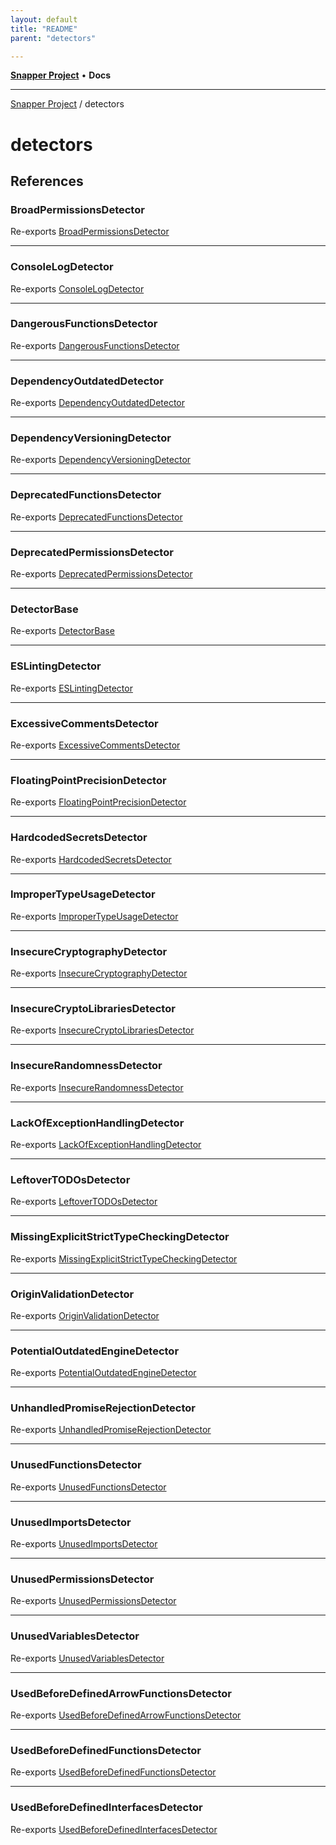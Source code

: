 ```yaml
---
layout: default
title: "README"
parent: "detectors"

---
```

[**Snapper Project**](../README.md) • **Docs**

***

[Snapper Project](../README.md) / detectors

# detectors

## References

### BroadPermissionsDetector

Re-exports [BroadPermissionsDetector](BroadPermissions/classes/BroadPermissionsDetector.md)

***

### ConsoleLogDetector

Re-exports [ConsoleLogDetector](ConsoleLog/classes/ConsoleLogDetector.md)

***

### DangerousFunctionsDetector

Re-exports [DangerousFunctionsDetector](DangerousFunctions/classes/DangerousFunctionsDetector.md)

***

### DependencyOutdatedDetector

Re-exports [DependencyOutdatedDetector](DependencyOutdated/classes/DependencyOutdatedDetector.md)

***

### DependencyVersioningDetector

Re-exports [DependencyVersioningDetector](DependencyVersioning/classes/DependencyVersioningDetector.md)

***

### DeprecatedFunctionsDetector

Re-exports [DeprecatedFunctionsDetector](DeprecatedFunctions/classes/DeprecatedFunctionsDetector.md)

***

### DeprecatedPermissionsDetector

Re-exports [DeprecatedPermissionsDetector](DeprecatedPermissions/classes/DeprecatedPermissionsDetector.md)

***

### DetectorBase

Re-exports [DetectorBase](DetectorBase/classes/DetectorBase.md)

***

### ESLintingDetector

Re-exports [ESLintingDetector](ESLinting/classes/ESLintingDetector.md)

***

### ExcessiveCommentsDetector

Re-exports [ExcessiveCommentsDetector](ExcessiveComments/classes/ExcessiveCommentsDetector.md)

***

### FloatingPointPrecisionDetector

Re-exports [FloatingPointPrecisionDetector](FloatingPointPrecision/classes/FloatingPointPrecisionDetector.md)

***

### HardcodedSecretsDetector

Re-exports [HardcodedSecretsDetector](HardcodedSecrets/classes/HardcodedSecretsDetector.md)

***

### ImproperTypeUsageDetector

Re-exports [ImproperTypeUsageDetector](ImproperTypeUsage/classes/ImproperTypeUsageDetector.md)

***

### InsecureCryptographyDetector

Re-exports [InsecureCryptographyDetector](InsecureCryptography/classes/InsecureCryptographyDetector.md)

***

### InsecureCryptoLibrariesDetector

Re-exports [InsecureCryptoLibrariesDetector](InsecureCryptoLibraries/classes/InsecureCryptoLibrariesDetector.md)

***

### InsecureRandomnessDetector

Re-exports [InsecureRandomnessDetector](InsecureRandomness/classes/InsecureRandomnessDetector.md)

***

### LackOfExceptionHandlingDetector

Re-exports [LackOfExceptionHandlingDetector](LackOfExceptionHandling/classes/LackOfExceptionHandlingDetector.md)

***

### LeftoverTODOsDetector

Re-exports [LeftoverTODOsDetector](LeftoverTODOs/classes/LeftoverTODOsDetector.md)

***

### MissingExplicitStrictTypeCheckingDetector

Re-exports [MissingExplicitStrictTypeCheckingDetector](MissingExplicitStrictTypeChecking/classes/MissingExplicitStrictTypeCheckingDetector.md)

***

### OriginValidationDetector

Re-exports [OriginValidationDetector](OriginValidation/classes/OriginValidationDetector.md)

***

### PotentialOutdatedEngineDetector

Re-exports [PotentialOutdatedEngineDetector](PotentialOutdatedEngine/classes/PotentialOutdatedEngineDetector.md)

***

### UnhandledPromiseRejectionDetector

Re-exports [UnhandledPromiseRejectionDetector](UnhandledPromiseRejection/classes/UnhandledPromiseRejectionDetector.md)

***

### UnusedFunctionsDetector

Re-exports [UnusedFunctionsDetector](UnusedFunctions/classes/UnusedFunctionsDetector.md)

***

### UnusedImportsDetector

Re-exports [UnusedImportsDetector](UnusedImports/classes/UnusedImportsDetector.md)

***

### UnusedPermissionsDetector

Re-exports [UnusedPermissionsDetector](UnusedPermissions/classes/UnusedPermissionsDetector.md)

***

### UnusedVariablesDetector

Re-exports [UnusedVariablesDetector](UnusedVariables/classes/UnusedVariablesDetector.md)

***

### UsedBeforeDefinedArrowFunctionsDetector

Re-exports [UsedBeforeDefinedArrowFunctionsDetector](UsedBeforeDefinedArrowFunctions/classes/UsedBeforeDefinedArrowFunctionsDetector.md)

***

### UsedBeforeDefinedFunctionsDetector

Re-exports [UsedBeforeDefinedFunctionsDetector](UsedBeforeDefinedFunctions/classes/UsedBeforeDefinedFunctionsDetector.md)

***

### UsedBeforeDefinedInterfacesDetector

Re-exports [UsedBeforeDefinedInterfacesDetector](UsedBeforeDefinedInterfaces/classes/UsedBeforeDefinedInterfacesDetector.md)
